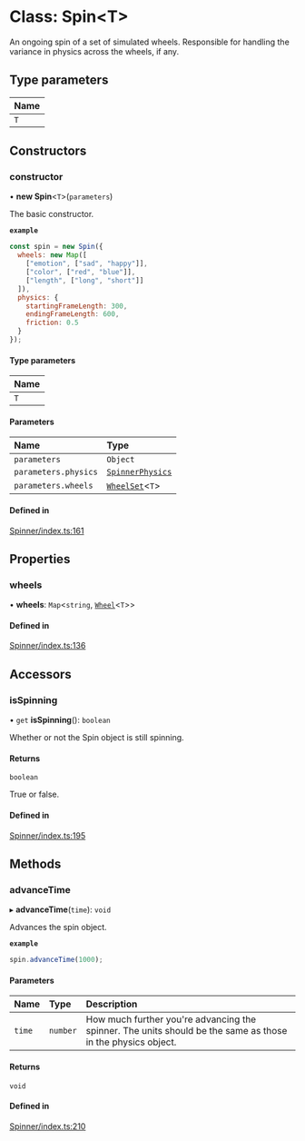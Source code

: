 # Class: Spin<T\>

An ongoing spin of a set of simulated wheels. Responsible
for handling the variance in physics across the wheels, if any.

## Type parameters

| Name |
| :------ |
| `T` |

## Constructors

### constructor

• **new Spin**<`T`\>(`parameters`)

The basic constructor.

**`example`**
```js
const spin = new Spin({
  wheels: new Map([
    ["emotion", ["sad", "happy"]],
    ["color", ["red", "blue"]],
    ["length", ["long", "short"]]
  ]),
  physics: {
    startingFrameLength: 300,
    endingFrameLength: 600,
    friction: 0.5
  }
});
```

#### Type parameters

| Name |
| :------ |
| `T` |

#### Parameters

| Name | Type |
| :------ | :------ |
| `parameters` | `Object` |
| `parameters.physics` | [`SpinnerPhysics`](https://github.com/daniellacosse/idea-spinner/tree/main/packages/spinner/docs/interfaces/SpinnerPhysics.md) |
| `parameters.wheels` | [`WheelSet`](https://github.com/daniellacosse/idea-spinner/tree/main/packages/spinner/docs/README.md#wheelset)<`T`\> |

#### Defined in

[Spinner/index.ts:161](https://github.com/daniellacosse/idea-spinner/blob/f12fe4a/packages/spinner/Spinner/index.ts#L161)

## Properties

### wheels

• **wheels**: `Map`<`string`, [`Wheel`](https://github.com/daniellacosse/idea-spinner/tree/main/packages/spinner/docs/classes/Wheel.md)<`T`\>\>

#### Defined in

[Spinner/index.ts:136](https://github.com/daniellacosse/idea-spinner/blob/f12fe4a/packages/spinner/Spinner/index.ts#L136)

## Accessors

### isSpinning

• `get` **isSpinning**(): `boolean`

Whether or not the Spin object is still spinning.

#### Returns

`boolean`

True or false.

#### Defined in

[Spinner/index.ts:195](https://github.com/daniellacosse/idea-spinner/blob/f12fe4a/packages/spinner/Spinner/index.ts#L195)

## Methods

### advanceTime

▸ **advanceTime**(`time`): `void`

Advances the spin object.

**`example`**
```js
spin.advanceTime(1000);
```

#### Parameters

| Name | Type | Description |
| :------ | :------ | :------ |
| `time` | `number` | How much further you're advancing the spinner. The units should be the same as those in the physics object. |

#### Returns

`void`

#### Defined in

[Spinner/index.ts:210](https://github.com/daniellacosse/idea-spinner/blob/f12fe4a/packages/spinner/Spinner/index.ts#L210)
